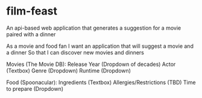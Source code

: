 # film-feast
An api-based web application that generates a suggestion for a movie paired with a dinner

As a movie and food fan
I want an application that will suggest a movie and a dinner 
So that I can discover new movies and dinners

Movies (The Movie DB):
Release Year (Dropdown of decades)
Actor (Textbox)
Genre (Dropdown)
Runtime (Dropdown)

Food (Spoonacular):
Ingredients (Textbox)
Allergies/Restrictions (TBD)
Time to prepare (Dropdown)

